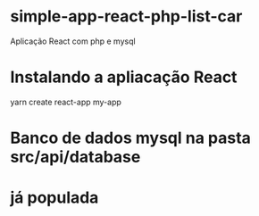 # simple-app-react-php-list-car
Aplicação React com php e mysql


# Instalando a apliacação React

yarn create react-app my-app

# Banco de dados mysql na pasta src/api/database
# já populada

